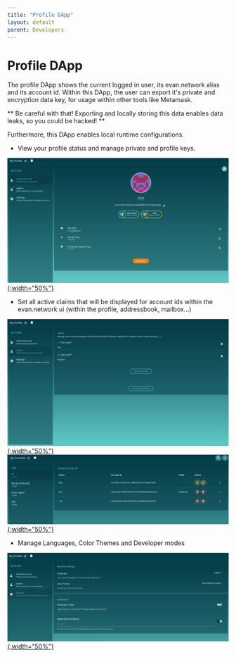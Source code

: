 ```yaml
---
title: "Profile DApp"
layout: default
parent: Developers
---
```

# Profile DApp

The profile DApp shows the current logged in user, its evan.network alias and its account id. Within
this DApp, the user can export it's private and encryption data key, for usage within other tools
like Metamask.

** Be careful with that! Exporting and locally storing this data enables data leaks, so you could be hacked! **

Furthermore, this DApp enables local runtime configurations.

- View your profile status and manage private and profile keys.

[![Active Account](/dapps/dapps/profile/1.png){:width="50%"}](/dapps/dapps/profile/1.png)

- Set all active claims that will be displayed for account ids within the evan.network ui (within the profile, addressbook, mailbox...)

[![Claims Management](/dapps/dapps/profile/2.png){:width="50%"}](/dapps/dapps/profile/2.png)
[![Claims Management](/dapps/dapps/profile/2.1.png){:width="50%"}](/dapps/dapps/profile/2.1.png)

- Manage Languages, Color Themes and Developer modes

[![Settings](/dapps/dapps/profile/3.png){:width="50%"}](/dapps/dapps/profile/3.png)
